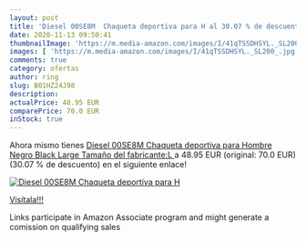 ```yaml
---
layout: post
title: 'Diesel 00SE8M  Chaqueta deportiva para H al 30.07 % de descuento'
date: 2020-11-13 09:50:41
thumbnailImage: 'https://m.media-amazon.com/images/I/41qTSSDHSYL._SL200_.jpg'
images: [ 'https://m.media-amazon.com/images/I/41qTSSDHSYL._SL200_.jpg' ]
comments: true
category: ofertas
author: ring
slug: B01HZ24J98
description:
actualPrice: 48.95 EUR
comparePrice: 70.0 EUR
inStock: true
---
```


Ahora mismo tienes [Diesel 00SE8M  Chaqueta deportiva para Hombre  Negro  Black   Large  Tamaño del fabricante:L ](https://www.amazon.es/dp/B01HZ24J98/?tag=tolees-21) a 48.95 EUR (original: 70.0 EUR) (30.07 %  de descuento) en el siguiente enlace!

[![Diesel 00SE8M  Chaqueta deportiva para H](https://m.media-amazon.com/images/I/41qTSSDHSYL._SL200_.jpg)](https://www.amazon.es/dp/B01HZ24J98/?tag=tolees-21)

[Visítala!!!](https://www.amazon.es/dp/B01HZ24J98/?tag=tolees-21)

Links participate in Amazon Associate program and might generate a comission on qualifying sales
